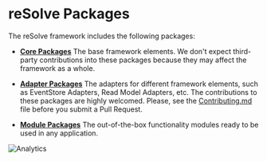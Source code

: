 # **reSolve Packages**

The reSolve framework includes the following packages:

* [**Core Packages**](core/)
    The base framework elements. We don't expect third-party contributions into these packages because they may affect the framework as a whole.

* [**Adapter Packages**](adapters/)
    The adapters for different framework elements, such as EventStore Adapters, Read Model Adapters, etc. The contributions to these packages are highly welcomed. Please, see the [Contributing.md](https://github.com/reimagined/resolve/blob/master/docs/Contributing.md) file before you submit a Pull Request.
    
* [**Module Packages**](adapters/)
    The out-of-the-box functionality modules ready to be used in any application.

![Analytics](https://ga-beacon.appspot.com/UA-118635726-1/packages-readme?pixel)
